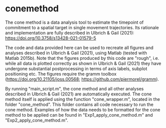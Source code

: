 # conemethod

The cone method is a data analysis tool to estimate the timepoint of commitment to a spatial target in single movement trajectories. Its rationale and implementation are fully described in Ulbrich & Gail (2021): https://doi.org/10.3758/s13428-021-01579-5

The code and data provided here can be used to recreate all figures and analyses described in Ulbrich & Gail (2021), using Matlab (tested with Matlab 2015b). Note that the figures produced by this code are "rough", i.e. while all data is plotted correctly as shown in Ulbrich & Gail (2021) they have undergone substantial postprocessing in terms of axis labels, subplot positioning etc. The figures require the gramm toolbox (https://doi.org/10.21105/joss.00568; https://github.com/piermorel/gramm).

By running "main_script.m", the cone method and all other analyses described in Ulbrich & Gail (2021) are automatically executed. The cone method itself is applied using the function "cone_wrapper.m", located in the folder "cone_method". This folder contains all code necessary to run the cone method. Examples of how the data needs to be formatted for the cone method to be applied can be found in "Exp1_apply_cone_method.m" and "Exp2_apply_cone_method.m".
